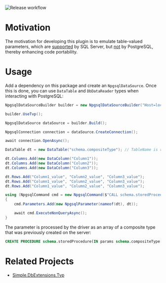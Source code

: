 ﻿![Release workflow](https://github.com/0UserName/npgsql.tvp/actions/workflows/release.yml/badge.svg)



# Motivation

The motivation for developing this plugin is to emulate table-valued parameters, which are [supported](https://learn.microsoft.com/en-us/dotnet/framework/data/adonet/sql/table-valued-parameters) by SQL Server, but [not](https://github.com/npgsql/npgsql/issues/5415) by PostgreSQL, thereby enhancing code portability.



# Usage

Add a dependency on this package and create an `NpgsqlDataSource`. Once this is done, you can use `DataTable` and `DbDataReader` types when interacting with PostgreSQL:



```csharp
NpgsqlDataSourceBuilder builder = new NpgsqlDataSourceBuilder("Host=localhost;Username=postgres;Password=root;Database=postgres");

builder.UseTvp();

NpgsqlDataSource dataSource = builder.Build();

NpgsqlConnection connection = dataSource.CreateConnection();

await connection.OpenAsync();

DataTable dt = new DataTable("schema.compositeType"); // TableName is required!

dt.Columns.Add(new DataColumn("Column1"));
dt.Columns.Add(new DataColumn("Column2"));
dt.Columns.Add(new DataColumn("Column3"));

dt.Rows.Add("Column1_value", "Column2_value", "Column3_value");
dt.Rows.Add("Column1_value", "Column2_value", "Column3_value");
dt.Rows.Add("Column1_value", "Column2_value", "Column3_value");

using (NpgsqlCommand cmd = new NpgsqlCommand($"CALL schema.storedProcedure(@{ nameof(dt) })", connection))
{
    cmd.Parameters.Add(new NpgsqlParameter(nameof(dt), dt));

    await cmd.ExecuteNonQueryAsync();
}
```



The parameter is processed by the driver as an array of a composite type that was previously created on the server:



```sql
CREATE PROCEDURE schema.storedProcedure(IN params schema.compositeType[])
```



# Related Projects

- [Simple.DbExtensions.Tvp](https://github.com/0UserName/Simple.DbExtensions.Tvp)